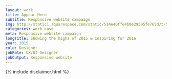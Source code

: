 ```yaml
---
layout: work
title: Appear Here
subtitle: Responsive website campaign
img: http://static1.squarespace.com/static/514e40ffe4b0e29595fe765d/t/5647bbb0e4b072d19f90d5f1/1447541681826/?format=750w
categories: work case
meta: Responsive website campaign
longTitle: Showing the highs of 2015 & inspiring for 2016
year: 2015
role: Designer
jobRole: UX/UI Designer
jobOutput: Responsive website
---
```


<div class="wider">
	<div class="grid bigGapBott bigGapTop">
		{% include disclaimer.html %}
	</div>
</div>
